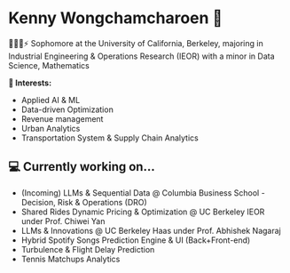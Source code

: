 # Kenny Wongchamcharoen 👋

👨🏻‍💻⚡ Sophomore at the University of California, Berkeley, majoring in Industrial Engineering & Operations Research (IEOR) with a minor in Data Science, Mathematics

**🥼 Interests:**
- Applied AI & ML
- Data-driven Optimization
- Revenue management
- Urban Analytics
- Transportation System & Supply Chain Analytics

## 💻 Currently working on...
- (Incoming) LLMs & Sequential Data @ Columbia Business School - Decision, Risk & Operations (DRO)
- Shared Rides Dynamic Pricing & Optimization @ UC Berkeley IEOR under Prof. Chiwei Yan
- LLMs & Innovations @ UC Berkeley Haas under Prof. Abhishek Nagaraj
- Hybrid Spotify Songs Prediction Engine & UI (Back+Front-end)
- Turbulence & Flight Delay Prediction
- Tennis Matchups Analytics

